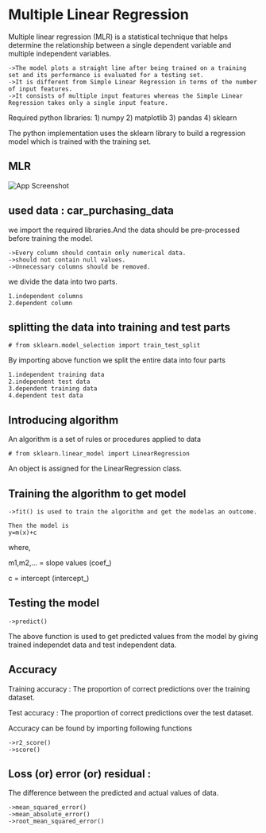 # Multiple Linear Regression

Multiple linear regression (MLR) is a statistical technique that helps determine the relationship between a single dependent variable and multiple independent variables.

    ->The model plots a straight line after being trained on a training set and its performance is evaluated for a testing set. 
    ->It is different from Simple Linear Regression in terms of the number of input features. 
    ->It consists of multiple input features whereas the Simple Linear Regression takes only a single input feature.

Required python libraries: 1) numpy 2) matplotlib 3) pandas 4) sklearn

The python implementation uses the sklearn library to build a regression model which is trained with the training set.
## MLR

![App Screenshot](https://media.licdn.com/dms/image/D4D12AQFIJ_41MpAq2w/article-cover_image-shrink_720_1280/0/1692450132499?e=2147483647&v=beta&t=UWu2peXzF4N2Ki16pSOKDAe4lG1AjoMkylC0-_dePTU)

## used data : car_purchasing_data

we import the required libraries.And the data should be pre-processed before training the model.

    ->Every column should contain only numerical data.
    ->should not contain null values.
    ->Unnecessary columns should be removed.

we divide the data into two parts.

    1.independent columns
    2.dependent column

## splitting the data into training and test parts

    # from sklearn.model_selection import train_test_split 

By importing above function we split the entire data into four parts 

    1.independent training data
    2.independent test data
    3.dependent training data
    4.dependent test data 

## Introducing algorithm

An algorithm is a set of rules or procedures applied to data

    # from sklearn.linear_model import LinearRegression
An object is assigned for the LinearRegression class.

## Training the algorithm to get model

    ->fit() is used to train the algorithm and get the modelas an outcome.

    Then the model is
    y=m(x)+c
where,

m1,m2,... = slope values (coef_)

c = intercept (intercept_)

## Testing the model
    
    ->predict() 
The above function is used to get predicted values from the model by giving trained independet data and test independent data.

## Accuracy
Training accuracy : The proportion of correct predictions over the training dataset.

Test accuracy : The proportion of correct predictions over the test dataset.

Accuracy can be found by importing following functions
    
    ->r2_score()
    ->score()

## Loss (or) error (or) residual :  
The difference between the predicted and actual values of data.    
    
    ->mean_squared_error()
    ->mean_absolute_error()
    ->root_mean_squared_error()        

    
           
